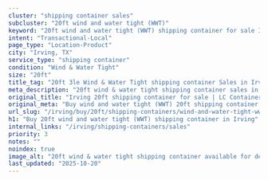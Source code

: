 ```yaml
---
cluster: "shipping container sales"
subcluster: "20ft wind and water tight (WWT)"
keyword: "20ft wind and water tight (WWT) shipping container for sale Irving, TX"
intent: "Transactional-Local"
page_type: "Location-Product"
city: "Irving, TX"
service_type: "shipping container"
condition: "Wind & Water Tight"
size: "20ft"
title_tag: "20ft 3le Wind & Water Tight shipping container Sales in Irving | LC Container"
meta_description: "20ft wind & water tight shipping container sales in Irving. Fast delivery, competitive pricing. Serving shipping containers area. Quote ID: GGY. Call (214) 524-4168 for your free quote today."
original_title: "Irving 20ft shipping container for sale | LC Container"
original_meta: "Buy wind and water tight (WWT) 20ft shipping container sale with local delivery in Irving, TX. LC Container — local Since 2003. Request a fast quote today."
url_slug: "/irving/buy/20ft/shipping-containers/wind-and-water-tight-wwt"
h1: "Buy 20ft wind and water tight (WWT) shipping container in Irving"
internal_links: "/irving/shipping-containers/sales"
priority: 3
notes: ""
noindex: true
image_alt: "20ft wind & water tight shipping container available for delivery in Irving"
last_updated: "2025-10-20"
---
```


<!-- TODO: Add unique city/inventory copy, images, and internal links here. -->
